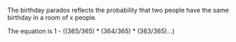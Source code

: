 The birthday paradox reflects the probability that two people have the same birthday in a room of x people.

The equation is 1 - ((365/365) * (364/365) * (363/365)...)
